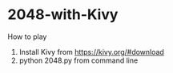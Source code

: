 # 2048-with-Kivy

How to play
1. Install Kivy from https://kivy.org/#download
2. python 2048.py from command line
